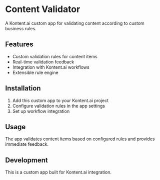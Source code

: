 # Content Validator

A Kontent.ai custom app for validating content according to custom business rules.

## Features

- Custom validation rules for content items
- Real-time validation feedback
- Integration with Kontent.ai workflows
- Extensible rule engine

## Installation

1. Add this custom app to your Kontent.ai project
2. Configure validation rules in the app settings
3. Set up workflow integration

## Usage

The app validates content items based on configured rules and provides immediate feedback.

## Development

This is a custom app built for Kontent.ai integration.